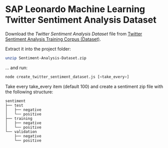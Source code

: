 # SAP Leonardo Machine Learning Twitter Sentiment Analysis Dataset

Download the *Twitter Sentiment Analysis Dataset* file from [Twitter Sentiment Analysis Training Corpus (Dataset)](http://thinknook.com/twitter-sentiment-analysis-training-corpus-dataset-2012-09-22/).

Extract it into the project folder:

```sh
unzip Sentiment-Analysis-Dataset.zip
```

... and run:

```sh
node create_twitter_sentiment_dataset.js [<take_every>]
```

Take every take_every item (default 100) and create a sentiment zip file with the following structure:

```text
sentiment
├── test
│   ├── negative
│   └── positive
├── training
│   ├── negative
│   └── positive
└── validation
    ├── negative
    └── positive
```
